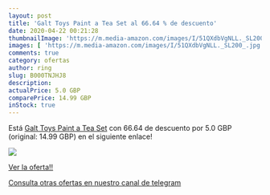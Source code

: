 ```yaml
---
layout: post
title: 'Galt Toys Paint a Tea Set al 66.64 % de descuento'
date: 2020-04-22 00:21:28
thumbnailImage: 'https://m.media-amazon.com/images/I/51QXdbVgNLL._SL200_.jpg'
images: [ 'https://m.media-amazon.com/images/I/51QXdbVgNLL._SL200_.jpg' ]
comments: true
category: ofertas
author: ring
slug: B000TNJHJ8
description:
actualPrice: 5.0 GBP
comparePrice: 14.99 GBP
inStock: true
---
```


Está [Galt Toys Paint a Tea Set](https://www.amazon.com/dp/B000TNJHJ8/?tag=redken08-20) con 66.64 de descuento por 5.0 GBP (original: 14.99 GBP) en el siguiente enlace!

[![](https://m.media-amazon.com/images/I/51QXdbVgNLL._SL200_.jpg)](https://www.amazon.com/dp/B000TNJHJ8/?tag=redken08-20)

[Ver la oferta!!](https://www.amazon.com/dp/B000TNJHJ8/?tag=redken08-20)

[Consulta otras ofertas en nuestro canal de telegram](https://t.me/s/ofertas25)
